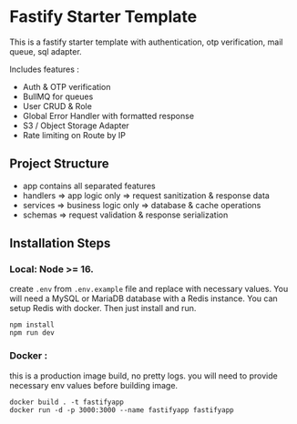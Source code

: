 # Fastify Starter Template

This is a fastify starter template with authentication, otp verification, mail queue, sql adapter. 
<!-- Invalid Record Length: columns length is 8, got 15 on line 1202069 -->

Includes features :

- Auth & OTP verification
- BullMQ for queues
- User CRUD & Role
- Global Error Handler with formatted response
- S3 / Object Storage Adapter
- Rate limiting on Route by IP

## Project Structure

- app contains all separated features
- handlers => app logic only => request sanitization & response data
- services => business logic only => database & cache operations
- schemas => request validation & response serialization

## Installation Steps

### Local: Node >= 16.

create `.env` from `.env.example` file and replace with necessary values. You will need a MySQL or MariaDB database with a Redis instance. You can setup Redis with docker. Then just install and run.

```
npm install
npm run dev
```

### Docker :

this is a production image build, no pretty logs. you will need to provide necessary env values before building image.

```
docker build . -t fastifyapp
docker run -d -p 3000:3000 --name fastifyapp fastifyapp
```
